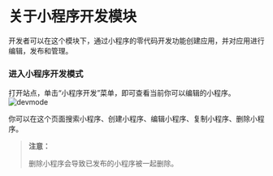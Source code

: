 # 关于小程序开发模块
开发者可以在这个模块下，通过小程序的零代码开发功能创建应用，并对应用进行编辑，发布和管理。

### 进入小程序开发模式
打开站点，单击“小程序开发”菜单，即可查看当前你可以编辑的小程序。
![devmode](https://docimages.blob.core.chinacloudapi.cn/images/Kris/Apps/paneldev20201120.png)

你可以在这个页面搜索小程序、创建小程序、编辑小程序、复制小程序、删除小程序。

>**注意：**
>
> 删除小程序会导致已发布的小程序被一起删除。
